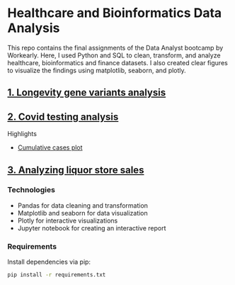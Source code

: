 # Healthcare and Bioinformatics Data Analysis
This repo contains the final assignments of the Data Analyst bootcamp by Workearly. Here, I used Python and SQL to clean, transform, and analyze healthcare, bioinformatics and finance datasets. I also created clear figures to visualize the findings using matplotlib, seaborn, and plotly.

## [1. Longevity gene variants analysis](./longevity/longevity_analysis.ipynb)

## [2. Covid testing analysis](./covid_testing/covid_testing_analysis.ipynb)
Highlights
- [Cumulative cases plot](https://htmlpreview.github.io/?https://github.com/PanosChatzi/Workearly_Projects/blob/main/covid_testing/covid_death_rates.html)

## [3. Analyzing liquor store sales](./liquor_sales/Workearly_Final_Assignment_Panagiotis_Chatzinikolaou.ipynb)

### Technologies
- Pandas for data cleaning and transformation
- Matplotlib and seaborn for data visualization
- Plotly for interactive visualizations
- Jupyter notebook for creating an interactive report

### Requirements
Install dependencies via pip:

```bash
pip install -r requirements.txt
```
